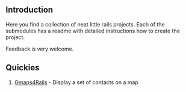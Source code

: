 Introduction
------------

Here you find a collection of neat little rails projects. Each of the submodules has a readme with detailed instructions how to create the project.

Feedback is very welcome.                           

Quickies
--------

1. [Gmaps4Rails](https://github.com/besi/rails-quickies/tree/master/Gmaps4Rails) - Display a set of contacts on a map